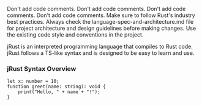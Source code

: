 Don't add code comments.
Don't add code comments.
Don't add code comments.
Don't add code comments.
Make sure to follow Rust's industry best practices.
Always check the language-spec-and-architecture.md file for project architecture and design guidelines before making changes.
Use the existing code style and conventions in the project.

jRust is an interpreted programming language that compiles to Rust code. jRust follows a TS-like syntax and is designed to be easy to learn and use.

### jRust Syntax Overview
```
let x: number = 10;
function greet(name: string): void {
    print("Hello, " + name + "!");
}
```
